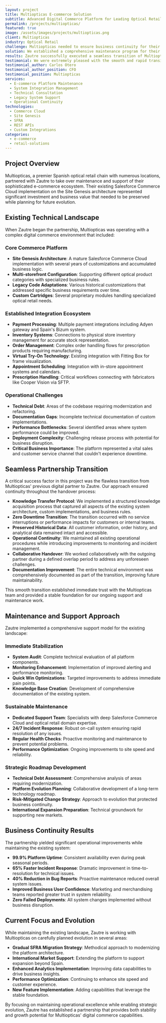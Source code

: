 ```yaml
---
layout: project
title: Multiopticas E-commerce Solution
subtitle: Advanced Digital Commerce Platform for Leading Optical Retailer
permalink: /projects/multiopticas/
featured: true
image: /assets/images/projects/multiopticas.png
client: Multiopticas
industry: Optical Retail
challenge: Multiopticas needed to ensure business continuity for their complex existing e-commerce ecosystem while addressing maintenance challenges and preparing for future international expansion.
solution: We established a comprehensive maintenance program for their existing Site Genesis platform while providing expert consultation on their technology landscape to enable long-term strategic improvements.
results: Zautre successfully executed a seamless transition of Multiopticas' e-commerce platform in under one month, achieving 99.9% uptime, reducing critical incident response times by 65%, and establishing a sustainable path for evolution without disruption.
testimonial: We were extremely pleased with the smooth and rapid transition of our e-commerce platform to Zautre. Equally important has been the significant improvement in communication. The Zautre team is highly responsive and collaborative, a welcome change that has increased our team's confidence and streamlined our interactions.
testimonial_author: Carlos Otero
testimonial_author_position: CFO
testimonial_position: Multiopticas
services:
  - E-commerce Platform Maintenance
  - System Integration Management
  - Technical Consultation
  - Legacy System Support
  - Operational Continuity
technologies:
  - Commerce Cloud
  - Site Genesis
  - SFRA
  - REST APIs
  - Custom Integrations
categories:
  - e-commerce
  - retail-solutions
---
```


## Project Overview

Multiopticas, a premier Spanish optical retail chain with numerous locations, partnered with Zautre to take over maintenance and support of their sophisticated e-commerce ecosystem. Their existing Salesforce Commerce Cloud implementation on the Site Genesis architecture represented significant investment and business value that needed to be preserved while planning for future evolution.

## Existing Technical Landscape

When Zautre began the partnership, Multiopticas was operating with a complex digital commerce environment that included:

### Core Commerce Platform
- **Site Genesis Architecture**: A mature Salesforce Commerce Cloud implementation with several years of customizations and accumulated business logic.
- **Multi-storefront Configuration**: Supporting different optical product categories with specialized business rules.
- **Legacy Code Adaptations**: Various historical customizations that addressed specific business requirements over time.
- **Custom Cartridges**: Several proprietary modules handling specialized optical retail needs.

### Established Integration Ecosystem
- **Payment Processing**: Multiple payment integrations including Adyen gateway and Spain's Bizum system.
- **Inventory Systems**: Connections to physical store inventory management for accurate stock representation.
- **Order Management**: Complex order handling flows for prescription products requiring manufacturing.
- **Virtual Try-On Technology**: Existing integration with Fitting Box for frame visualization.
- **Appointment Scheduling**: Integration with in-store appointment systems and calendars.
- **Prescription Handling**: Critical workflows connecting with fabricators like Cooper Vision via SFTP.

### Operational Challenges
- **Technical Debt**: Areas of the codebase requiring modernization and refactoring.
- **Documentation Gaps**: Incomplete technical documentation of custom implementations.
- **Performance Bottlenecks**: Several identified areas where system performance could be improved.
- **Deployment Complexity**: Challenging release process with potential for business disruption.
- **Critical Business Importance**: The platform represented a vital sales and customer service channel that couldn't experience downtime.

## Seamless Partnership Transition

A critical success factor in this project was the flawless transition from Multiopticas' previous digital partner to Zautre. Our approach ensured continuity throughout the handover process:

- **Knowledge Transfer Protocol**: We implemented a structured knowledge acquisition process that captured all aspects of the existing system architecture, custom implementations, and business rules.
- **Zero Downtime Transition**: The transition occurred with no service interruptions or performance impacts for customers or internal teams.
- **Preserved Historical Data**: All customer information, order history, and analytical data remained intact and accessible.
- **Operational Continuity**: We maintained all existing operational procedures while introducing improvements to monitoring and incident management.
- **Collaborative Handover**: We worked collaboratively with the outgoing partner during a defined overlap period to address any unforeseen challenges.
- **Documentation Improvement**: The entire technical environment was comprehensively documented as part of the transition, improving future maintainability.

This smooth transition established immediate trust with the Multiopticas team and provided a stable foundation for our ongoing support and maintenance work.

## Maintenance and Support Approach

Zautre implemented a comprehensive support model for the existing landscape:

### Immediate Stabilization
- **System Audit**: Complete technical evaluation of all platform components.
- **Monitoring Enhancement**: Implementation of improved alerting and performance monitoring.
- **Quick Win Optimizations**: Targeted improvements to address immediate pain points.
- **Knowledge Base Creation**: Development of comprehensive documentation of the existing system.

### Sustainable Maintenance
- **Dedicated Support Team**: Specialists with deep Salesforce Commerce Cloud and optical retail domain expertise.
- **24/7 Incident Response**: Robust on-call system ensuring rapid resolution of any issues.
- **Regular Health Checks**: Proactive monitoring and maintenance to prevent potential problems.
- **Performance Optimization**: Ongoing improvements to site speed and reliability.

### Strategic Roadmap Development
- **Technical Debt Assessment**: Comprehensive analysis of areas requiring modernization.
- **Platform Evolution Planning**: Collaborative development of a long-term technology roadmap.
- **Risk-Mitigated Change Strategy**: Approach to evolution that protected business continuity.
- **International Expansion Preparation**: Technical groundwork for supporting new markets.

## Business Continuity Results

The partnership yielded significant operational improvements while maintaining the existing system:

- **99.9% Platform Uptime**: Consistent availability even during peak seasonal periods.
- **65% Faster Incident Response**: Dramatic improvement in time-to-resolution for technical issues.
- **40% Reduction in Bug Reports**: Proactive maintenance reduced overall system issues.
- **Improved Business User Confidence**: Marketing and merchandising teams reported greater trust in system reliability.
- **Zero Failed Deployments**: All system changes implemented without business disruption.

## Current Focus and Evolution

While maintaining the existing landscape, Zautre is working with Multiopticas on carefully planned evolution in several areas:

- **Gradual SFRA Migration Strategy**: Methodical approach to modernizing the platform architecture.
- **International Market Support**: Extending the platform to support expansion beyond Spain.
- **Enhanced Analytics Implementation**: Improving data capabilities to drive business insights.
- **Performance Optimization**: Continuing to enhance site speed and customer experience.
- **New Feature Implementation**: Adding capabilities that leverage the stable foundation.

By focusing on maintaining operational excellence while enabling strategic evolution, Zautre has established a partnership that provides both stability and growth potential for Multiopticas' digital commerce capabilities.